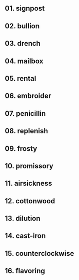 ## 01. signpost

## 02. bullion

## 03. drench

## 04. mailbox

## 05. rental

## 06. embroider

## 07. penicillin

## 08. replenish

## 09. frosty

## 10. promissory

## 11. airsickness

## 12. cottonwood

## 13. dilution

## 14. cast-iron

## 15. counterclockwise

## 16. flavoring
